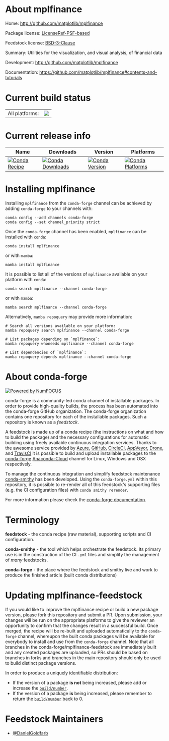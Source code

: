 About mplfinance
================

Home: http://github.com/matplotlib/mplfinance

Package license: [LicenseRef-PSF-based](https://github.com/matplotlib/mplfinance/blob/master/LICENSE)

Feedstock license: [BSD-3-Clause](https://github.com/conda-forge/mplfinance-feedstock/blob/main/LICENSE.txt)

Summary: Utilities for the visualization, and visual analysis, of financial data

Development: http://github.com/matplotlib/mplfinance

Documentation: https://github.com/matplotlib/mplfinance#contents-and-tutorials

Current build status
====================


<table><tr><td>All platforms:</td>
    <td>
      <a href="https://dev.azure.com/conda-forge/feedstock-builds/_build/latest?definitionId=11178&branchName=main">
        <img src="https://dev.azure.com/conda-forge/feedstock-builds/_apis/build/status/mplfinance-feedstock?branchName=main">
      </a>
    </td>
  </tr>
</table>

Current release info
====================

| Name | Downloads | Version | Platforms |
| --- | --- | --- | --- |
| [![Conda Recipe](https://img.shields.io/badge/recipe-mplfinance-green.svg)](https://anaconda.org/conda-forge/mplfinance) | [![Conda Downloads](https://img.shields.io/conda/dn/conda-forge/mplfinance.svg)](https://anaconda.org/conda-forge/mplfinance) | [![Conda Version](https://img.shields.io/conda/vn/conda-forge/mplfinance.svg)](https://anaconda.org/conda-forge/mplfinance) | [![Conda Platforms](https://img.shields.io/conda/pn/conda-forge/mplfinance.svg)](https://anaconda.org/conda-forge/mplfinance) |

Installing mplfinance
=====================

Installing `mplfinance` from the `conda-forge` channel can be achieved by adding `conda-forge` to your channels with:

```
conda config --add channels conda-forge
conda config --set channel_priority strict
```

Once the `conda-forge` channel has been enabled, `mplfinance` can be installed with `conda`:

```
conda install mplfinance
```

or with `mamba`:

```
mamba install mplfinance
```

It is possible to list all of the versions of `mplfinance` available on your platform with `conda`:

```
conda search mplfinance --channel conda-forge
```

or with `mamba`:

```
mamba search mplfinance --channel conda-forge
```

Alternatively, `mamba repoquery` may provide more information:

```
# Search all versions available on your platform:
mamba repoquery search mplfinance --channel conda-forge

# List packages depending on `mplfinance`:
mamba repoquery whoneeds mplfinance --channel conda-forge

# List dependencies of `mplfinance`:
mamba repoquery depends mplfinance --channel conda-forge
```


About conda-forge
=================

[![Powered by
NumFOCUS](https://img.shields.io/badge/powered%20by-NumFOCUS-orange.svg?style=flat&colorA=E1523D&colorB=007D8A)](https://numfocus.org)

conda-forge is a community-led conda channel of installable packages.
In order to provide high-quality builds, the process has been automated into the
conda-forge GitHub organization. The conda-forge organization contains one repository
for each of the installable packages. Such a repository is known as a *feedstock*.

A feedstock is made up of a conda recipe (the instructions on what and how to build
the package) and the necessary configurations for automatic building using freely
available continuous integration services. Thanks to the awesome service provided by
[Azure](https://azure.microsoft.com/en-us/services/devops/), [GitHub](https://github.com/),
[CircleCI](https://circleci.com/), [AppVeyor](https://www.appveyor.com/),
[Drone](https://cloud.drone.io/welcome), and [TravisCI](https://travis-ci.com/)
it is possible to build and upload installable packages to the
[conda-forge](https://anaconda.org/conda-forge) [Anaconda-Cloud](https://anaconda.org/)
channel for Linux, Windows and OSX respectively.

To manage the continuous integration and simplify feedstock maintenance
[conda-smithy](https://github.com/conda-forge/conda-smithy) has been developed.
Using the ``conda-forge.yml`` within this repository, it is possible to re-render all of
this feedstock's supporting files (e.g. the CI configuration files) with ``conda smithy rerender``.

For more information please check the [conda-forge documentation](https://conda-forge.org/docs/).

Terminology
===========

**feedstock** - the conda recipe (raw material), supporting scripts and CI configuration.

**conda-smithy** - the tool which helps orchestrate the feedstock.
                   Its primary use is in the construction of the CI ``.yml`` files
                   and simplify the management of *many* feedstocks.

**conda-forge** - the place where the feedstock and smithy live and work to
                  produce the finished article (built conda distributions)


Updating mplfinance-feedstock
=============================

If you would like to improve the mplfinance recipe or build a new
package version, please fork this repository and submit a PR. Upon submission,
your changes will be run on the appropriate platforms to give the reviewer an
opportunity to confirm that the changes result in a successful build. Once
merged, the recipe will be re-built and uploaded automatically to the
`conda-forge` channel, whereupon the built conda packages will be available for
everybody to install and use from the `conda-forge` channel.
Note that all branches in the conda-forge/mplfinance-feedstock are
immediately built and any created packages are uploaded, so PRs should be based
on branches in forks and branches in the main repository should only be used to
build distinct package versions.

In order to produce a uniquely identifiable distribution:
 * If the version of a package **is not** being increased, please add or increase
   the [``build/number``](https://docs.conda.io/projects/conda-build/en/latest/resources/define-metadata.html#build-number-and-string).
 * If the version of a package **is** being increased, please remember to return
   the [``build/number``](https://docs.conda.io/projects/conda-build/en/latest/resources/define-metadata.html#build-number-and-string)
   back to 0.

Feedstock Maintainers
=====================

* [@DanielGoldfarb](https://github.com/DanielGoldfarb/)

